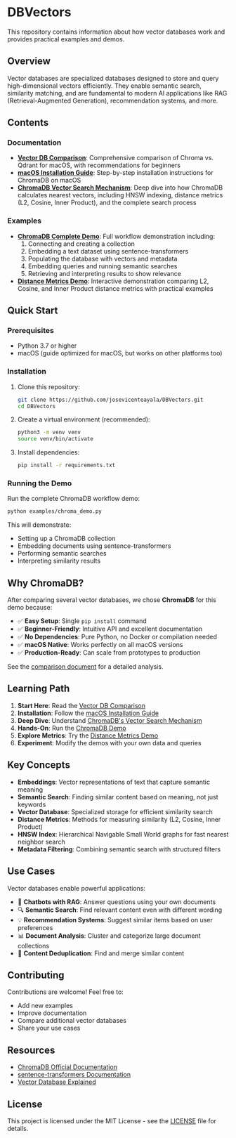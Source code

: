 # DBVectors

This repository contains information about how vector databases work and provides practical examples and demos.

## Overview

Vector databases are specialized databases designed to store and query high-dimensional vectors efficiently. They enable semantic search, similarity matching, and are fundamental to modern AI applications like RAG (Retrieval-Augmented Generation), recommendation systems, and more.

## Contents

### Documentation

- **[Vector DB Comparison](docs/vector_db_comparison.md)**: Comprehensive comparison of Chroma vs. Qdrant for macOS, with recommendations for beginners
- **[macOS Installation Guide](docs/macos_installation.md)**: Step-by-step installation instructions for ChromaDB on macOS
- **[ChromaDB Vector Search Mechanism](docs/chroma_vector_search_mechanism.md)**: Deep dive into how ChromaDB calculates nearest vectors, including HNSW indexing, distance metrics (L2, Cosine, Inner Product), and the complete search process

### Examples

- **[ChromaDB Complete Demo](examples/chroma_demo.py)**: Full workflow demonstration including:
  1. Connecting and creating a collection
  2. Embedding a text dataset using sentence-transformers
  3. Populating the database with vectors and metadata
  4. Embedding queries and running semantic searches
  5. Retrieving and interpreting results to show relevance
- **[Distance Metrics Demo](examples/distance_metrics_demo.py)**: Interactive demonstration comparing L2, Cosine, and Inner Product distance metrics with practical examples

## Quick Start

### Prerequisites

- Python 3.7 or higher
- macOS (guide optimized for macOS, but works on other platforms too)

### Installation

1. Clone this repository:
   ```bash
   git clone https://github.com/josevicenteayala/DBVectors.git
   cd DBVectors
   ```

2. Create a virtual environment (recommended):
   ```bash
   python3 -m venv venv
   source venv/bin/activate
   ```

3. Install dependencies:
   ```bash
   pip install -r requirements.txt
   ```

### Running the Demo

Run the complete ChromaDB workflow demo:

```bash
python examples/chroma_demo.py
```

This will demonstrate:
- Setting up a ChromaDB collection
- Embedding documents using sentence-transformers
- Performing semantic searches
- Interpreting similarity results

## Why ChromaDB?

After comparing several vector databases, we chose **ChromaDB** for this demo because:

- ✅ **Easy Setup**: Single `pip install` command
- ✅ **Beginner-Friendly**: Intuitive API and excellent documentation
- ✅ **No Dependencies**: Pure Python, no Docker or compilation needed
- ✅ **macOS Native**: Works perfectly on all macOS versions
- ✅ **Production-Ready**: Can scale from prototypes to production

See the [comparison document](docs/vector_db_comparison.md) for a detailed analysis.

## Learning Path

1. **Start Here**: Read the [Vector DB Comparison](docs/vector_db_comparison.md)
2. **Installation**: Follow the [macOS Installation Guide](docs/macos_installation.md)
3. **Deep Dive**: Understand [ChromaDB's Vector Search Mechanism](docs/chroma_vector_search_mechanism.md)
4. **Hands-On**: Run the [ChromaDB Demo](examples/chroma_demo.py)
5. **Explore Metrics**: Try the [Distance Metrics Demo](examples/distance_metrics_demo.py)
6. **Experiment**: Modify the demos with your own data and queries

## Key Concepts

- **Embeddings**: Vector representations of text that capture semantic meaning
- **Semantic Search**: Finding similar content based on meaning, not just keywords
- **Vector Database**: Specialized storage for efficient similarity search
- **Distance Metrics**: Methods for measuring similarity (L2, Cosine, Inner Product)
- **HNSW Index**: Hierarchical Navigable Small World graphs for fast nearest neighbor search
- **Metadata Filtering**: Combining semantic search with structured filters

## Use Cases

Vector databases enable powerful applications:

- 🤖 **Chatbots with RAG**: Answer questions using your own documents
- 🔍 **Semantic Search**: Find relevant content even with different wording
- 💡 **Recommendation Systems**: Suggest similar items based on user preferences
- 📊 **Document Analysis**: Cluster and categorize large document collections
- 🎯 **Content Deduplication**: Find and merge similar content

## Contributing

Contributions are welcome! Feel free to:
- Add new examples
- Improve documentation
- Compare additional vector databases
- Share your use cases

## Resources

- [ChromaDB Official Documentation](https://docs.trychroma.com)
- [sentence-transformers Documentation](https://www.sbert.net/)
- [Vector Database Explained](https://www.pinecone.io/learn/vector-database/)

## License

This project is licensed under the MIT License - see the [LICENSE](LICENSE) file for details.
